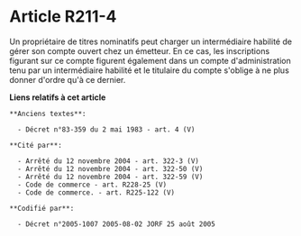 # Article R211-4

Un propriétaire de titres nominatifs peut charger un intermédiaire habilité de gérer son compte ouvert chez un émetteur. En
ce cas, les inscriptions figurant sur ce compte figurent également dans un compte d'administration tenu par un intermédiaire
habilité et le titulaire du compte s'oblige à ne plus donner d'ordre qu'à ce dernier.

**Liens relatifs à cet article**

	**Anciens textes**:

	  - Décret n°83-359 du 2 mai 1983 - art. 4 (V)

	**Cité par**:

	  - Arrêté du 12 novembre 2004 - art. 322-3 (V)
	  - Arrêté du 12 novembre 2004 - art. 322-50 (V)
	  - Arrêté du 12 novembre 2004 - art. 322-59 (V)
	  - Code de commerce - art. R228-25 (V)
	  - Code de commerce. - art. R225-122 (V)

	**Codifié par**:

	  - Décret n°2005-1007 2005-08-02 JORF 25 août 2005
